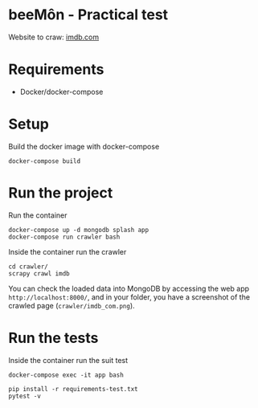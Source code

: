 # beeMôn - Practical test

Website to craw: [imdb.com](https://www.imdb.com/chart/top/?ref_=nv_mv_250)

# Requirements

- Docker/docker-compose

# Setup

Build the docker image with docker-compose

`docker-compose build`

# Run the project

Run the container

```
docker-compose up -d mongodb splash app
docker-compose run crawler bash
```

Inside the container run the crawler

```
cd crawler/
scrapy crawl imdb
```

You can check the loaded data into MongoDB by accessing the web app `http://localhost:8000/`, and in your folder, you have a screenshot of the crawled page (`crawler/imdb_com.png`).

# Run the tests

Inside the container run the suit test

```
docker-compose exec -it app bash

pip install -r requirements-test.txt
pytest -v
```